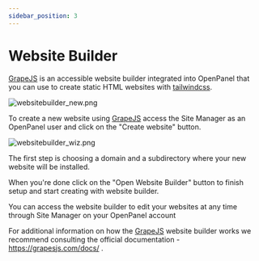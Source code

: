 ```yaml
---
sidebar_position: 3
---
```


# Website Builder

[GrapeJS](https://grapesjs.com/) is an accessible website builder integrated into OpenPanel that you can use to create static HTML websites with [tailwindcss](https://tailwindcss.com/).

![websitebuilder_new.png](/img/panel/v2/websitebuilder.png)

To create a new website using [GrapeJS](https://grapesjs.com/) access the Site Manager as an OpenPanel user and click on the "Create website" button.

![websitebuilder_wiz.png](/img/panel/v2/websitebuilder_wiz.png)

The first step is choosing a domain and a subdirectory where your new website will be installed.

When you're done click on the "Open Website Builder" button to finish setup and start creating with website builder.

You can access the website builder to edit your websites at any time through Site Manager on your OpenPanel account

For additional information on how the [GrapeJS](https://grapesjs.com/) website builder works we recommend consulting the official documentation - https://grapesjs.com/docs/ .

